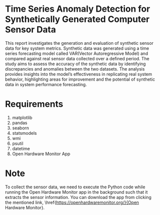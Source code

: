 # Time Series Anomaly Detection for Synthetically Generated Computer Sensor Data

This report investigates the generation and evaluation of synthetic sensor data for key system metrics. Synthetic data was generated using a time series forecasting model called VAR(Vector Autoregressive Model) and
compared against real sensor data collected over a defined period. The study aims to assess the accuracy
of the synthetic data by identifying discrepancies and anomalies between the two datasets. The analysis
provides insights into the model’s effectiveness in replicating real system behavior, highlighting areas
for improvement and the potential of synthetic data in system performance forecasting.

# Requirements

1) matplotlib
2) pandas
3) seaborn
4) statsmodels
5) wmi
6) psutil
7) datetime
8) Open Hardware Monitor App

# Note

To collect the sensor data, we need to execute the Python code while running the Open Hardware Monitor app in the background such that it extracts the sensor information. You can download the app from clicking the mentioned link, \href{https://openhardwaremonitor.org/}{Open Hardware Monitor}.

